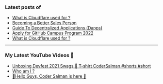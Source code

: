 ### Latest posts of 
<!-- BLOG-POST-LIST:START -->
- [What is Cloudflare used for ?](https://blog.codersalman.me/what-is-cloudflare-used-for)
- [Becoming a Better Sales Person](https://thetechtopics.com/careers/becoming-a-better-sales-person/)
- [Guide To Decentralized Applications &lpar;Dapps&rpar;](https://thetechtopics.com/technology/guide-to-decentralized-applicationsdapps-dapps/)
- [Apply for GitHub Campus Program 2022](https://blog.codersalman.me/apply-for-github-campus-program-2022)
- [What is Cloudflare used for ?](https://thetechtopics.com/web-api-activities/what-is-cloudflare-used-for/)
<!-- BLOG-POST-LIST:END -->

<hr>

### My Latest YouTube Videos 🌱
<!-- YOUTUBE:START -->
- [Unboxing Devfest 2021 Swags  🎉  T-shirt  CoderSalman #shorts #short](https://www.youtube.com/watch?v=_R-d2t0wUFk)
- [Who am I ? ](https://www.youtube.com/watch?v=MpizTuUpH30)
- [👋Hello Guys, Coder Salman is here 🚀](https://www.youtube.com/watch?v=1LCjCbuz9Ro)
<!-- YOUTUBE:END -->
